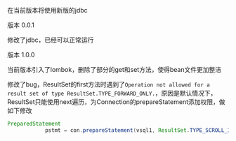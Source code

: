 在当前版本将使用新版的jdbc

版本 0.0.1

修改了jdbc，已经可以正常运行

版本 1.0.0

当前版本引入了lombok，删除了部分的get和set方法，使得bean文件更加整洁

修改了bug，ResultSet的first方法时遇到了`Operation not allowed for a result set of type ResultSet.TYPE_FORWARD_ONLY.`，原因是默认情况下，ResultSet只能使用next遍历，为Connection的prepareStatement添加权限，做如下修改

```java
PreparedStatement 
            pstmt = con.prepareStatement(vsql1, ResultSet.TYPE_SCROLL_INSENSITIVE, ResultSet.CONCUR_READ_ONLY);
```

